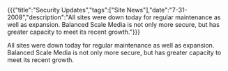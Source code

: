 {{{"title":"Security Updates","tags":["Site News"],"date":"7-31-2008","description":"All sites were down today for regular maintenance as well as expansion.  Balanced Scale Media is not only more secure, but has greater capacity to meet its recent growth."}}}

All sites were down today for regular maintenance as well as expansion.  Balanced Scale Media is not only more secure, but has greater capacity to meet its recent growth.